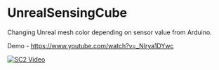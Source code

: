 # UnrealSensingCube

Changing Unreal mesh color depending on sensor value from Arduino.

Demo - https://www.youtube.com/watch?v=_Nlrya1DYwc

[![SC2 Video](https://www.youtube.com/watch?v=_Nlrya1DYwc/0.jpg)](https://www.youtube.com/watch?v=_Nlrya1DYwc)
